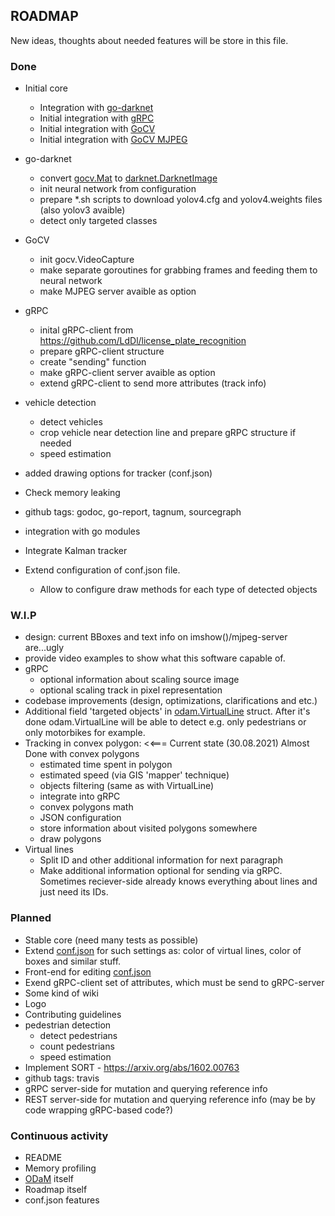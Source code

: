 ## ROADMAP
New ideas, thoughts about needed features will be store in this file.

### Done
* Initial core
    * Integration with [go-darknet](https://github.com/LdDl/go-darknet)
    * Initial integration with [gRPC](https://grpc.io/docs/quickstart/go/)
    * Initial integration with [GoCV](https://github.com/hybridgroup/gocv/)
    * Initial integration with [GoCV MJPEG](https://github.com/hybridgroup/mjpeg)

* go-darknet
    * convert [gocv.Mat](https://github.com/hybridgroup/gocv/blob/master/core.go#L179) to [darknet.DarknetImage](https://github.com/LdDl/go-darknet/blob/master/image.go#L14)
    * init neural network from configuration
    * prepare *.sh scripts to download yolov4.cfg and yolov4.weights files (also yolov3 avaible)
    * detect only targeted classes

* GoCV
    * init gocv.VideoCapture
    * make separate goroutines for grabbing frames and feeding them to neural network
    * make MJPEG server avaible as option

* gRPC
    * inital gRPC-client from https://github.com/LdDl/license_plate_recognition
    * prepare gRPC-client structure
    * create "sending" function
    * make gRPC-client server avaible as option
    * extend gRPC-client to send more attributes (track info)

* vehicle detection
    * detect vehicles
    * crop vehicle near detection line and prepare gRPC structure if needed
    * speed estimation

* added drawing options for tracker (conf.json)
* Check memory leaking
* github tags: godoc, go-report, tagnum, sourcegraph
* integration with go modules
* Integrate Kalman tracker
* Extend configuration of conf.json file.
    * Allow to configure draw methods for each type of detected objects
    
### W.I.P
* design: current BBoxes and text info on imshow()/mjpeg-server are...ugly
* provide video examples to show what this software capable of.
* gRPC
    * optional information about scaling source image
    * optional scaling track in pixel representation
* codebase improvements (design, optimizations, clarifications and etc.)
* Additional field 'targeted objects' in [odam.VirtualLine](virtual_lines.go#11) struct. After it's done odam.VirtualLine will be able to detect e.g. only pedestrians or only motorbikes for example.
* Tracking in convex polygon: <<=== Current state (30.08.2021) Almost Done with convex polygons 
    * estimated time spent in polygon
    * estimated speed (via GIS 'mapper' technique)
    * objects filtering (same as with VirtualLine)
    * integrate into gRPC
    * convex polygons math
    * JSON configuration
    * store information about visited polygons somewhere
    * draw polygons
* Virtual lines
   * Split ID and other additional information for next paragraph
   * Make additional information optional for sending via gRPC. Sometimes reciever-side already knows everything about lines and just need its IDs.
  
### Planned
* Stable core (need many tests as possible)
* Extend [conf.json](cmd/odam/conf.json) for such settings as: color of virtual lines, color of boxes and similar stuff.
* Front-end for editing [conf.json](cmd/odam/conf.json)
* Exend gRPC-client set of attributes, which must be send to gRPC-server
* Some kind of wiki
* Logo
* Contributing guidelines
* pedestrian detection
    * detect pedestrians
    * count pedestrians
    * speed estimation
* Implement SORT - https://arxiv.org/abs/1602.00763
* github tags: travis
* gRPC server-side for mutation and querying reference info
* REST server-side for mutation and querying reference info (may be by code wrapping gRPC-based code?)

### Continuous activity
* README
* Memory profiling
* [ODaM](cmd/odam) itself
* Roadmap itself
* conf.json features

